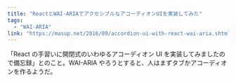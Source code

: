```yaml
---
title: "ReactとWAI-ARIAでアクセシブルなアコーディオンUIを実装してみた"
tags:
  - "WAI-ARIA"
link: "https://masup.net/2016/09/accordion-ui-with-react-wai-aria.shtml"
---
```


「React の手習いに開閉式のいわゆるアコーディオン UI を実装してみましたので備忘録」とのこと。WAI-ARIA やろうとすると、人はまずタブかアコーディオンを作るようだ。

